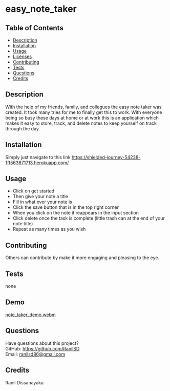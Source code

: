 # easy_note_taker

  

  ## Table of Contents
  * [Description](#description)
  * [Installation](#installation)
  * [Usage](#usage)
  * [Licenses](#licenses)
  * [Contributing](#contributing)
  * [Tests](#tests)
  * [Questions](#questions)
  * [Credits](#credits)

  ## Description
  With the help of my friends, family, and collegues the easy note taker was created. It took many tries for me to finally get this to work. With everyone being so busy these days at home or at work this is an application which makes it easy to store, track, and delete notes to keep yourself on track through the day.

  ## Installation
  Simply just navigate to this link    https://shielded-journey-54238-1ff563671713.herokuapp.com/

  ## Usage
  - Click on get started 
  - Then give your note a title 
  - Fill in what ever your note is 
  - Click the save button that is in the top right corner
  - When you click on the note it reappears in the input section
  - Click delete once the task is complete (little trash can at the end of your note title)
  - Repeat as many times as you wish

  

  ## Contributing
  Others can contribute by make it more engaging and pleasing to the eye.

  ## Tests
  none

  ## Demo

[note_taker_demo.webm](https://github.com/RanilSD/easy_note_taker/assets/139150974/90ea36b6-46c8-42db-a312-7ac0435b56cf)


  ## Questions
  Have questions about this project?  
  GitHub: https://github.com/RanilSD  
  Email: ranilsd86@gmail.com

  ## Credits
  Ranil Dissanayaka
